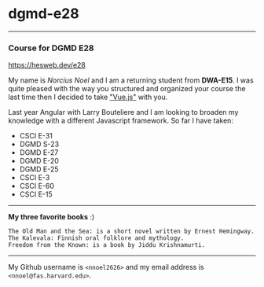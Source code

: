 # dgmd-e28
---
### Course for DGMD E28
<https://hesweb.dev/e28>

My name is *Norcius Noel* and I am a returning student from **DWA-E15**. I was quite pleased with the way you structured and organized your course the last time then I decided to take ["Vue.js"](https://vuejs.org) with you.

Last year Angular with Larry Bouteliere and I am looking to broaden my knowledge with a different Javascript framework.
So far I have taken:

* CSCI E-31	
* DGMD S-23	
* DGMD E-27	
* DGMD E-20 
* DGMD E-25	
* CSCI E-3	
* CSCI E-60	
* CSCI E-15

---

__My three favorite books__ :)

~~~
The Old Man and the Sea: is a short novel written by Ernest Hemingway.
The Kalevala: Finnish oral folklore and mythology.
Freedom from the Known: is a book by Jiddu Krishnamurti.
~~~
---

My Github username is `<nnoel2626>` and my email address is `<nnoel@fas.harvard.edu>`.
